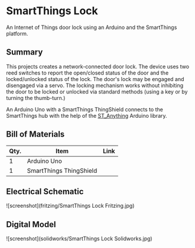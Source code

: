 # SmartThings Lock

An Internet of Things door lock using an Arduino and the SmartThings platform.

## Summary

This projects creates a network-connected door lock. The device uses two reed switches to report the open/closed status of the door and the locked/unlocked status of the lock. The door's lock may be engaged and disengaged via a servo. The locking mechanism works without inhibiting the door to be locked or unlocked via standard methods (using a key or by turning the thumb-turn.)

An Arduino Uno with a SmartThings ThingShield connects to the SmartThings hub with the help of the [ST_Anything](https://github.com/DanielOgorchock/ST_Anything) Arduino library.

## Bill of Materials

| Qty. | Item | Link |
| --- | --- | --- |
| 1 | Arduino Uno | |
| 1 | SmartThings ThingShield | |

## Electrical Schematic

![screenshot](fritzing/SmartThings Lock Fritzing.jpg)

## Digital Model

![screenshot](solidworks/SmartThings Lock Solidworks.jpg)
